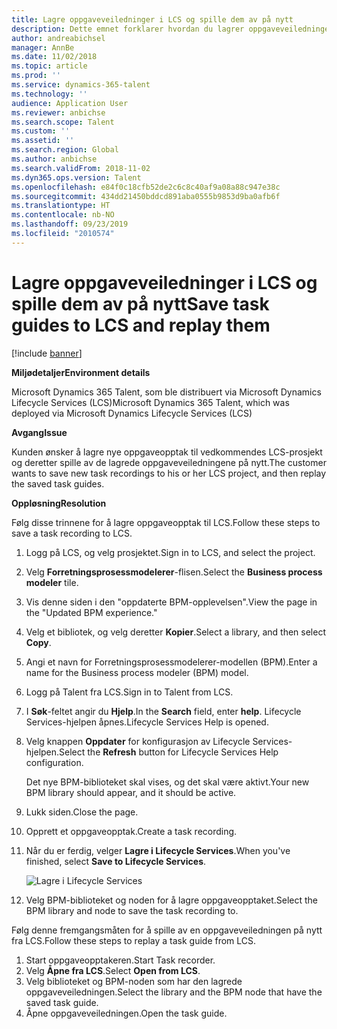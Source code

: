 ```yaml
---
title: Lagre oppgaveveiledninger i LCS og spille dem av på nytt
description: Dette emnet forklarer hvordan du lagrer oppgaveveiledninger til Microsoft Dynamics Lifecycle Services (LCS) og deretter spiller dem av på nytt.
author: andreabichsel
manager: AnnBe
ms.date: 11/02/2018
ms.topic: article
ms.prod: ''
ms.service: dynamics-365-talent
ms.technology: ''
audience: Application User
ms.reviewer: anbichse
ms.search.scope: Talent
ms.custom: ''
ms.assetid: ''
ms.search.region: Global
ms.author: anbichse
ms.search.validFrom: 2018-11-02
ms.dyn365.ops.version: Talent
ms.openlocfilehash: e84f0c18cfb52de2c6c8c40af9a08a88c947e38c
ms.sourcegitcommit: 434dd21450bddcd891aba0555b9853d9ba0afb6f
ms.translationtype: HT
ms.contentlocale: nb-NO
ms.lasthandoff: 09/23/2019
ms.locfileid: "2010574"
---
```

# <a name="save-task-guides-to-lcs-and-replay-them"></a><span data-ttu-id="95dd3-103">Lagre oppgaveveiledninger i LCS og spille dem av på nytt</span><span class="sxs-lookup"><span data-stu-id="95dd3-103">Save task guides to LCS and replay them</span></span>

[!include [banner](includes/banner.md)]

<span data-ttu-id="95dd3-104">**Miljødetaljer**</span><span class="sxs-lookup"><span data-stu-id="95dd3-104">**Environment details**</span></span> 

<span data-ttu-id="95dd3-105">Microsoft Dynamics 365 Talent, som ble distribuert via Microsoft Dynamics Lifecycle Services (LCS)</span><span class="sxs-lookup"><span data-stu-id="95dd3-105">Microsoft Dynamics 365 Talent, which was deployed via Microsoft Dynamics Lifecycle Services (LCS)</span></span>

<span data-ttu-id="95dd3-106">**Avgang**</span><span class="sxs-lookup"><span data-stu-id="95dd3-106">**Issue**</span></span>

<span data-ttu-id="95dd3-107">Kunden ønsker å lagre nye oppgaveopptak til vedkommendes LCS-prosjekt og deretter spille av de lagrede oppgaveveiledningene på nytt.</span><span class="sxs-lookup"><span data-stu-id="95dd3-107">The customer wants to save new task recordings to his or her LCS project, and then replay the saved task guides.</span></span>

<span data-ttu-id="95dd3-108">**Oppløsning**</span><span class="sxs-lookup"><span data-stu-id="95dd3-108">**Resolution**</span></span>

<span data-ttu-id="95dd3-109">Følg disse trinnene for å lagre oppgaveopptak til LCS.</span><span class="sxs-lookup"><span data-stu-id="95dd3-109">Follow these steps to save a task recording to LCS.</span></span>

1. <span data-ttu-id="95dd3-110">Logg på LCS, og velg prosjektet.</span><span class="sxs-lookup"><span data-stu-id="95dd3-110">Sign in to LCS, and select the project.</span></span>
2. <span data-ttu-id="95dd3-111">Velg **Forretningsprosessmodelerer**-flisen.</span><span class="sxs-lookup"><span data-stu-id="95dd3-111">Select the **Business process modeler** tile.</span></span>
3. <span data-ttu-id="95dd3-112">Vis denne siden i den "oppdaterte BPM-opplevelsen".</span><span class="sxs-lookup"><span data-stu-id="95dd3-112">View the page in the "Updated BPM experience."</span></span>
4. <span data-ttu-id="95dd3-113">Velg et bibliotek, og velg deretter **Kopier**.</span><span class="sxs-lookup"><span data-stu-id="95dd3-113">Select a library, and then select **Copy**.</span></span>
5. <span data-ttu-id="95dd3-114">Angi et navn for Forretningsprosessmodelerer-modellen (BPM).</span><span class="sxs-lookup"><span data-stu-id="95dd3-114">Enter a name for the Business process modeler (BPM) model.</span></span>
6. <span data-ttu-id="95dd3-115">Logg på Talent fra LCS.</span><span class="sxs-lookup"><span data-stu-id="95dd3-115">Sign in to Talent from LCS.</span></span>
7. <span data-ttu-id="95dd3-116">I **Søk**-feltet angir du **Hjelp**.</span><span class="sxs-lookup"><span data-stu-id="95dd3-116">In the **Search** field, enter **help**.</span></span> <span data-ttu-id="95dd3-117">Lifecycle Services-hjelpen åpnes.</span><span class="sxs-lookup"><span data-stu-id="95dd3-117">Lifecycle Services Help is opened.</span></span>
8. <span data-ttu-id="95dd3-118">Velg knappen **Oppdater** for konfigurasjon av Lifecycle Services-hjelpen.</span><span class="sxs-lookup"><span data-stu-id="95dd3-118">Select the **Refresh** button for Lifecycle Services Help configuration.</span></span>

    <span data-ttu-id="95dd3-119">Det nye BPM-biblioteket skal vises, og det skal være aktivt.</span><span class="sxs-lookup"><span data-stu-id="95dd3-119">Your new BPM library should appear, and it should be active.</span></span>

9. <span data-ttu-id="95dd3-120">Lukk siden.</span><span class="sxs-lookup"><span data-stu-id="95dd3-120">Close the page.</span></span>
10. <span data-ttu-id="95dd3-121">Opprett et oppgaveopptak.</span><span class="sxs-lookup"><span data-stu-id="95dd3-121">Create a task recording.</span></span>
11. <span data-ttu-id="95dd3-122">Når du er ferdig, velger **Lagre i Lifecycle Services**.</span><span class="sxs-lookup"><span data-stu-id="95dd3-122">When you've finished, select **Save to Lifecycle Services**.</span></span>

    ![Lagre i Lifecycle Services](media/task-guides.png)

12. <span data-ttu-id="95dd3-124">Velg BPM-biblioteket og noden for å lagre oppgaveopptaket.</span><span class="sxs-lookup"><span data-stu-id="95dd3-124">Select the BPM library and node to save the task recording to.</span></span>

<span data-ttu-id="95dd3-125">Følg denne fremgangsmåten for å spille av en oppgaveveiledningen på nytt fra LCS.</span><span class="sxs-lookup"><span data-stu-id="95dd3-125">Follow these steps to replay a task guide from LCS.</span></span>

1. <span data-ttu-id="95dd3-126">Start oppgaveopptakeren.</span><span class="sxs-lookup"><span data-stu-id="95dd3-126">Start Task recorder.</span></span>
2. <span data-ttu-id="95dd3-127">Velg **Åpne fra LCS**.</span><span class="sxs-lookup"><span data-stu-id="95dd3-127">Select **Open from LCS**.</span></span>
3. <span data-ttu-id="95dd3-128">Velg biblioteket og BPM-noden som har den lagrede oppgaveveiledningen.</span><span class="sxs-lookup"><span data-stu-id="95dd3-128">Select the library and the BPM node that have the saved task guide.</span></span>
4. <span data-ttu-id="95dd3-129">Åpne oppgaveveiledningen.</span><span class="sxs-lookup"><span data-stu-id="95dd3-129">Open the task guide.</span></span>
